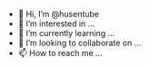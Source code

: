 - 👋 Hi, I’m @husentube
- 👀 I’m interested in ...
- 🌱 I’m currently learning ...
- 💞️ I’m looking to collaborate on ...
- 📫 How to reach me ...

<!---
husentube/husentube is a ✨ special ✨ repository because its `README.md` (this file) appears on your GitHub profile.
You can click the Preview link to take a look at your changes.
--->
